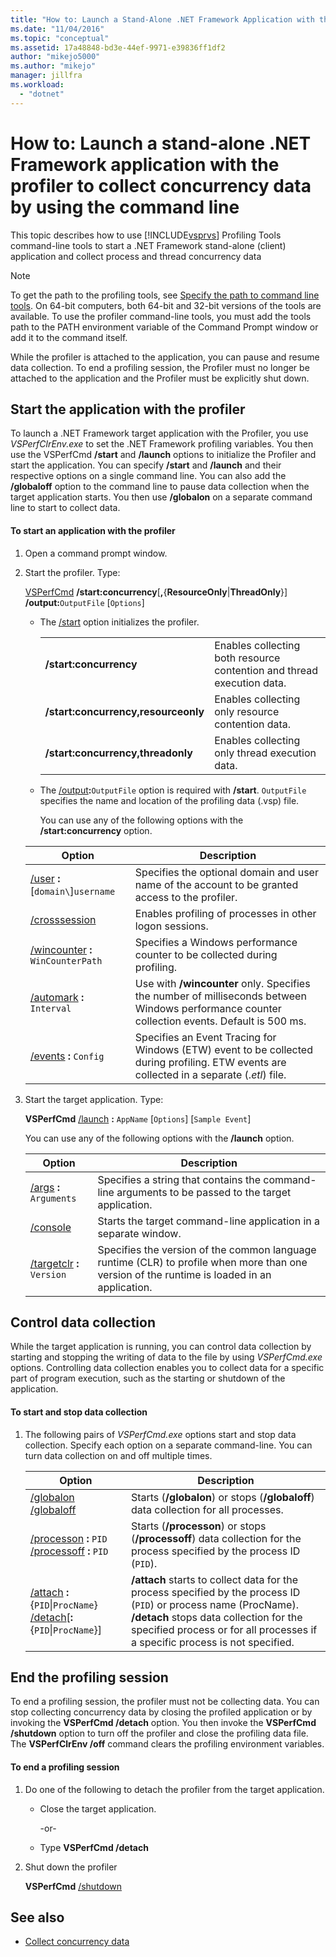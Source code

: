 ```yaml
---
title: "How to: Launch a Stand-Alone .NET Framework Application with the Profiler to Collect Concurrency Data by Using the Command Line | Microsoft Docs"
ms.date: "11/04/2016"
ms.topic: "conceptual"
ms.assetid: 17a48848-bd3e-44ef-9971-e39836ff1df2
author: "mikejo5000"
ms.author: "mikejo"
manager: jillfra
ms.workload:
  - "dotnet"
---
```

# How to: Launch a stand-alone .NET Framework application with the profiler to collect concurrency data by using the command line
This topic describes how to use [!INCLUDE[vsprvs](../code-quality/includes/vsprvs_md.md)] Profiling Tools command-line tools to start a .NET Framework stand-alone (client) application and collect process and thread concurrency data

> [!NOTE]
> To get the path to the profiling tools, see [Specify the path to command line tools](../profiling/specifying-the-path-to-profiling-tools-command-line-tools.md). On 64-bit computers, both 64-bit and 32-bit versions of the tools are available. To use the profiler command-line tools, you must add the tools path to the PATH environment variable of the Command Prompt window or add it to the command itself.

 While the profiler is attached to the application, you can pause and resume data collection. To end a profiling session, the Profiler must no longer be attached to the application and the Profiler must be explicitly shut down.

## Start the application with the profiler
 To launch a .NET Framework target application with the Profiler, you use *VSPerfClrEnv.exe* to set the .NET Framework profiling variables. You then use the VSPerfCmd **/start** and **/launch** options to initialize the Profiler and start the application. You can specify **/start** and **/launch** and their respective options on a single command line. You can also add the **/globaloff** option to the command line to pause data collection when the target application starts. You then use **/globalon** on a separate command line to start to collect data.

#### To start an application with the profiler

1. Open a command prompt window.

2. Start the profiler. Type:

    [VSPerfCmd](../profiling/vsperfcmd.md) **/start:concurrency**[**,**{**ResourceOnly**&#124;**ThreadOnly**}] **/output:**`OutputFile` [`Options`]

   - The [/start](../profiling/start.md) option initializes the profiler.

     | | |
     |-------------------------------------| - |
     | **/start:concurrency** | Enables collecting both resource contention and thread execution data. |
     | **/start:concurrency,resourceonly** | Enables collecting only resource contention data. |
     | **/start:concurrency,threadonly** | Enables collecting only thread execution data. |

   - The [/output](../profiling/output.md)**:**`OutputFile` option is required with **/start**. `OutputFile` specifies the name and location of the profiling data (.vsp) file.

     You can use any of the following options with the **/start:concurrency** option.

   | Option | Description |
   | - | - |
   | [/user](../profiling/user-vsperfcmd.md) **:**[`domain\`]`username` | Specifies the optional domain and user name of the account to be granted access to the profiler. |
   | [/crosssession](../profiling/crosssession.md) | Enables profiling of processes in other logon sessions. |
   | [/wincounter](../profiling/wincounter.md) **:** `WinCounterPath` | Specifies a Windows performance counter to be collected during profiling. |
   | [/automark](../profiling/automark.md) **:** `Interval` | Use with **/wincounter** only. Specifies the number of milliseconds between Windows performance counter collection events. Default is 500 ms. |
   | [/events](../profiling/events-vsperfcmd.md) **:** `Config` | Specifies an Event Tracing for Windows (ETW) event to be collected during profiling. ETW events are collected in a separate (.*etl*) file. |

3. Start the target application. Type:

    **VSPerfCmd**  [/launch](../profiling/launch.md) **:** `AppName` [`Options`] [`Sample Event`]

    You can use any of the following options with the **/launch** option.

   |Option|Description|
   |------------|-----------------|
   |[/args](../profiling/args.md) **:** `Arguments`|Specifies a string that contains the command-line arguments to be passed to the target application.|
   |[/console](../profiling/console.md)|Starts the target command-line application in a separate window.|
   |[/targetclr](../profiling/targetclr.md) **:** `Version`|Specifies the version of the common language runtime (CLR) to profile when more than one version of the runtime is loaded in an application.|

## Control data collection
 While the target application is running, you can control data collection by starting and stopping the writing of data to the file by using *VSPerfCmd.exe* options. Controlling data collection enables you to collect data for a specific part of program execution, such as the starting or shutdown of the application.

#### To start and stop data collection

1. The following pairs of *VSPerfCmd.exe* options start and stop data collection. Specify each option on a separate command-line. You can turn data collection on and off multiple times.

    |Option|Description|
    |------------|-----------------|
    |[/globalon /globaloff](../profiling/globalon-and-globaloff.md)|Starts (**/globalon**) or stops (**/globaloff**) data collection for all processes.|
    |[/processon](../profiling/processon-and-processoff.md) **:** `PID` [/processoff](../profiling/processon-and-processoff.md) **:** `PID`|Starts (**/processon**) or stops (**/processoff**) data collection for the process specified by the process ID (`PID`).|
    |[/attach](../profiling/attach.md) **:**{`PID`&#124;`ProcName`} [/detach](../profiling/detach.md)[**:**{`PID`&#124;`ProcName`}]|**/attach** starts to collect data for the process specified by the process ID (`PID`) or process name (ProcName). **/detach** stops data collection for the specified process or for all processes if a specific process is not specified.|

## End the profiling session
 To end a profiling session, the profiler must not be collecting data. You can stop collecting concurrency data by closing the profiled application or by invoking the **VSPerfCmd /detach** option. You then invoke the **VSPerfCmd /shutdown** option to turn off the profiler and close the profiling data file. The **VSPerfClrEnv /off** command clears the profiling environment variables.

#### To end a profiling session

1. Do one of the following to detach the profiler from the target application.

    - Close the target application.

         -or-

    - Type **VSPerfCmd /detach**

2. Shut down the profiler

     **VSPerfCmd**  [/shutdown](../profiling/shutdown.md)

## See also
- [Collect concurrency data](../profiling/collecting-concurrency-data-for-stand-alone-applications.md)